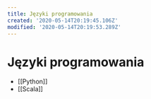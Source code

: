 ```yaml
---
title: Języki programowania
created: '2020-05-14T20:19:45.106Z'
modified: '2020-05-14T20:19:53.289Z'
---
```


# Języki programowania

* [[Python]]
* [[Scala]]
